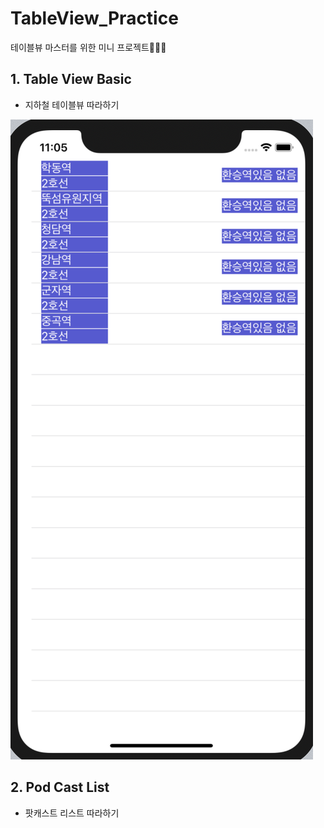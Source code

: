 # TableView_Practice
테이블뷰 마스터를 위한 미니 프로젝트👩🏻‍🎓



## 1. Table View Basic

* 지하철 테이블뷰 따라하기

![지하철앱 테이블뷰](https://github.com/SROO0524/TableView_Practice/blob/master/Image/TableView_1.png)



## 2. Pod Cast List 

* 팟캐스트 리스트 따라하기

  